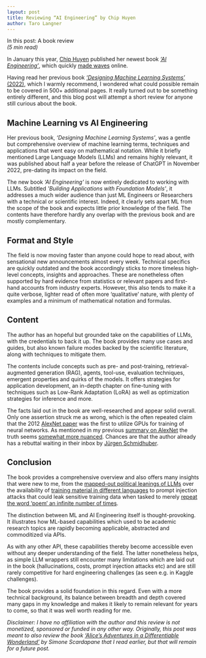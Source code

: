 ```yaml
---
layout: post
title: Reviewing “AI Engineering” by Chip Huyen
author: Taro Langner
---
```


<p class="message">
    In this post: A book review <br>
    <I>(5 min read)</I><br>
    
</p>

In January this year, [Chip Huyen](https://huyenchip.com/) published her newest book [*‘AI Engineering’*](https://www.amazon.com/dp/1098166302?&linkCode=sl1&tag=chiphuyen-20&linkId=0a4e5ad4b14080d44c42640550a9291e&language=en_US&ref_=as_li_ss_tl), which quickly [made waves](https://www.youtube.com/watch?v=98o_L3jlixw&pp=ygUscHJhZ21hdGljIGVuZ2luZWVyIGFpIGVuZ2luZWVyaW5nIGNoaXAgaHV5ZW4%3D) online. 

Having read her previous book [*‘Designing Machine Learning Systems’* (2022)](https://www.amazon.com/Designing-Machine-Learning-Systems-Production-Ready/dp/1098107969?&_encoding=UTF8&tag=chiphuyen-20&linkCode=ur2&linkId=0a1dbab0e76f5996e29e1a97d45f14a5&camp=1789&creative=9325), which I warmly recommend, I wondered what could possible remain to be covered in 500+ additional pages. It really turned out to be something entirely different, and this blog post will attempt a short review for anyone still curious about the book.

## Machine Learning vs AI Engineering
Her previous book, *‘Designing Machine Learning Systems’*, was a gentle but comprehensive overview of machine learning terms, techniques and applications that went easy on mathematical notation. While it briefly mentioned Large Language Models (LLMs) and remains highly relevant, it was published about half a year before the release of ChatGPT in November 2022, pre-dating its impact on the field.

The new book *‘AI Engineering’* is now entirely dedicated to working with LLMs. Subtitled *'Building Applications with Foundation Models'*, it addresses a much wider audience than just ML Engineers or Researchers with a technical or scientific interest. Indeed, it clearly sets apart ML from the scope of the book and expects little prior knowledge of the field. The contents have therefore hardly any overlap with the previous book and are mostly complementary.

## Format and Style
The field is now moving faster than anyone could hope to read about, with sensational new announcements almost every week. Technical specifics are quickly outdated and the book accordingly sticks to more timeless high-level concepts, insights and approaches. These are nonetheless often supported by hard evidence from statistics or relevant papers and first-hand accounts from industry experts. However, this also tends to make it a quite verbose, lighter read of often more ‘qualitative’ nature, with plenty of examples and a minimum of mathematical notation and formulas.


## Content
The author has an hopeful but grounded take on the capabilities of LLMs, with the credentials to back it up. The book provides many use cases and guides, but also known failure modes backed by the scientific literature, along with techniques to mitigate them. 

The contents include concepts such as pre- and post-training, retrieval-augmented generation (RAG), agents, tool-use, evaluation techniques, emergent properties and quirks of the models. It offers strategies for application development, an in-depth chapter on fine-tuning with techniques such as Low-Rank Adaptation (LoRA) as well as optimization strategies for inference and more.

The facts laid out in the book are well-researched and appear solid overall. Only one assertion struck me as wrong, which is the often repeated claim that the 2012 [AlexNet paper](https://dl.acm.org/doi/abs/10.1145/3065386) was the first to utilize GPUs for training of neural networks. As mentioned in my previous [summary on AlexNet](https://tensorlabbet.com/#AlexNet) the truth seems [somewhat more nuanced](https://www.deeplearningbook.org/contents/applications.html). Chances are that the author already has a rebuttal waiting in their inbox by 
[Jürgen Schmidhuber](https://arxiv.org/abs/2212.11279).




## Conclusion

The book provides a comprehensive overview and also offers many insights that were new to me, from the [mapped-out political leanings of LLMs](https://aclanthology.org/2023.acl-long.656/) over the availability of [training material in different languages](https://commoncrawl.github.io/cc-crawl-statistics/plots/languages.html) to prompt injection attacks that could leak sensitive training data when tasked to merely [repeat the word ‘poem’ an infinite number of times](https://arxiv.org/abs/2311.17035).

The distinction between ML and AI Engineering itself is thought-provoking. It illustrates how ML-based capabilities which used to be academic research topics are rapidly becoming applicable, abstracted and commoditized via APIs.

As with any other API, these capabilities thereby become accessible even without any deeper understanding of the field. The latter nonetheless helps, as simple LLM wrappers still encounter many limitations which are laid out in the book (hallucinations, costs, prompt injection attacks etc) and are still rarely competitive for hard engineering challenges (as seen e.g. in Kaggle challenges). 

The book provides a solid foundation in this regard. Even with a more technical background, its balance between breadth and depth covered many gaps in my knowledge and makes it likely to remain relevant for years to come, so that it was well worth reading for me.


*Disclaimer: I have no affiliation with the author and this review is not monetized, sponsored or funded in any other way. Originally, this post was meant to also review the book [‘Alice’s Adventures in a Differentiable Wonderland’](https://www.sscardapane.it/alice-book/) by Simone Scardapane that I read earlier, but that will remain for a future post.*